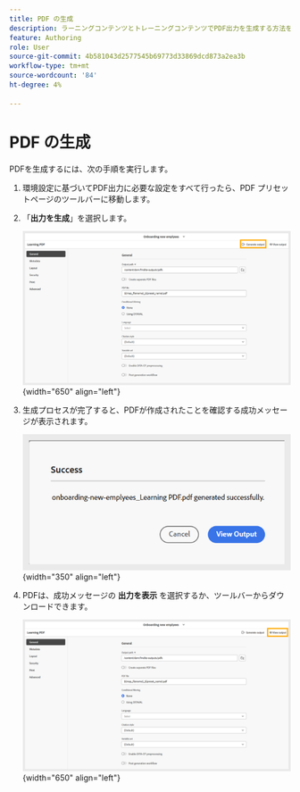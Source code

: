 ```yaml
---
title: PDF の生成
description: ラーニングコンテンツとトレーニングコンテンツでPDF出力を生成する方法を説明します。
feature: Authoring
role: User
source-git-commit: 4b581043d2577545b69773d33869dcd873a2ea3b
workflow-type: tm+mt
source-wordcount: '84'
ht-degree: 4%

---
```


# PDF の生成

PDFを生成するには、次の手順を実行します。

1. 環境設定に基づいてPDF出力に必要な設定をすべて行ったら、PDF プリセットページのツールバーに移動します。
1. 「**出力を生成**」を選択します。

   ![](assets/generate-output-pdf.png){width="650" align="left"}

1. 生成プロセスが完了すると、PDFが作成されたことを確認する成功メッセージが表示されます。

   ![](assets/learning-pdf-generated.png){width="350" align="left"}

1. PDFは、成功メッセージの **出力を表示** を選択するか、ツールバーからダウンロードできます。

   ![](assets/view-output.png){width="650" align="left"}





